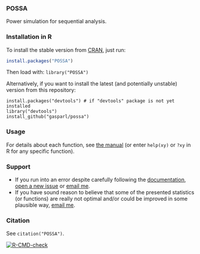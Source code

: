 ### POSSA

Power simulation for sequential analysis.

### Installation in R

To install the stable version from [CRAN](https://cran.r-project.org/package=POSSA "The Comprehensive R Archive Network"), just run:

```R
install.packages("POSSA")
```

Then load with: `library("POSSA")`

Alternatively, if you want to install the latest (and potentially unstable) version from this repository:

```
install.packages("devtools") # if "devtools" package is not yet installed
library("devtools")
install_github("gasparl/possa")
```

### Usage

For details about each function, see [the manual](https://github.com/gasparl/possa/blob/master/POSSA.pdf "POSSA manual") (or enter `help(xy)` or `?xy` in R for any specific function).


### Support

* If you run into an error despite carefully following the [documentation](https://github.com/gasparl/possa/blob/master/POSSA.pdf "POSSA.pdf"), [open a new issue](https://github.com/gasparl/possa/issues "Issues") or [email me](mailto:lkcsgaspar@gmail.com).
* If you have sound reason to believe that some of the presented statistics (or functions) are really not optimal and/or could be improved in some plausible way, [email me](mailto:lkcsgaspar@gmail.com).

### Citation

See `citation("POSSA")`.

[![R-CMD-check](https://github.com/gasparl/possa/workflows/R-CMD-check/badge.svg)](https://github.com/gasparl/possa/actions)
